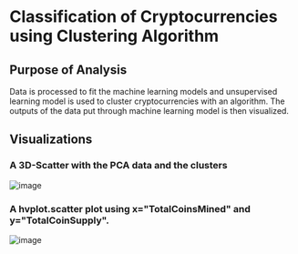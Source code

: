 # Classification of Cryptocurrencies using Clustering Algorithm
## Purpose of Analysis
Data is processed to fit the machine learning models and unsupervised learning model is used to cluster cryptocurrencies with an algorithm. The outputs of the data put through machine learning model is then visualized.

## Visualizations
### A 3D-Scatter with the PCA data and the clusters
![image](https://user-images.githubusercontent.com/103383489/193964737-1378de7f-c360-425c-a1ec-5124c09ec48d.png)

### A hvplot.scatter plot using x="TotalCoinsMined" and y="TotalCoinSupply".

![image](https://user-images.githubusercontent.com/103383489/193964852-21bdd232-74f3-4ddc-81d9-6c2b21adb5ed.png)


